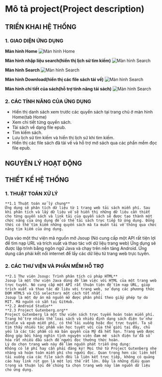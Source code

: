 # Mô tả project(Project description)
## **TRIỂN KHAI HỆ THỐNG**
### **1. GIAO DIỆN ỨNG DỤNG**
**Màn hình Home**
![Màn hình Home](https://lh3.googleusercontent.com/d/1Y6VMxpzJwAlk93cLGFZKh0U33AyvM8v2)

**Màn hình nhập liệu search(hiển thị lịch sử tìm kiếm)**
![Màn hình Search](https://lh3.googleusercontent.com/d/1v1bOn54niuTKyIbfbeC2H0Nbvod_A_Gh)

**Màn hình Search**
![Màn hình Search](https://lh3.googleusercontent.com/d/1Q3Mk2YDjb0TeOAN7vokWHFwX2BiLenW6)

**Màn hình Download(hiển thị các file sách tải về)**
![Màn hình Search](https://lh3.googleusercontent.com/d/1YzgpvQKN1Ypk4wcowt15yB4OYZwi8CqT)
			
**Màn hình chi tiết của sách(hỗ trợ tính năng tải sách)**
![Màn hình Search](https://lh3.googleusercontent.com/d/1hq8jzUPxch4A-hVFrwLWSFhnsLU9YO0K)

### **2. CÁC TÍNH NĂNG CỦA ỨNG DỤNG**
- Hiển thị danh sách xem trước các quyển sách tại trang chủ ở màn hình Home(tab Home)
- Xem chi tiết từng quyển sách.
- Tải sách về dạng file epub.
- Tìm kiếm sách.
- Lưu lịch sử tìm kiếm và hiển thị lịch sử khi tìm kiếm.
- Hiển thị các file sách đã tải về và hỗ trợ mở sách qua các phần mềm đọc file epub.
  
## **NGUYÊN LÝ HOẠT ĐỘNG**


## **THIẾT KẾ HỆ THỐNG**
### **1. THUẬT TOÁN XỬ LÝ**
	**1.1 Thuật toán xử lý chung**
	Ứng dụng sẽ phân tích dữ liệu từ 1 trang web tải sách miễn phí. Sau khi phân tích và lấy dữ liệu về sẽ hiển thị những dữ liệu cần thiết cho từng quyển sách và link tải của quyển sách sẽ được tạo thành một chức năng của ứng dụng để có thể tải sách trực tiếp từ ứng dụng. Đồng thời có thể tìm kiếm những quyển sách mà ta muốn tải về thông qua chức năng tìm kiếm của ứng dụng.
Dựa vào một thư viện mã nguồn mở Jsoup (Nó cung cấp một API rất tiện lợi để tìm nạp URL và trích xuất và thao tác với dữ liệu trang web)
Ứng dụng sẽ được lập trình bằng ngôn ngữ Java và chạy trên nền tảng Android.
Ứng dụng cần phải kết nối internet để lấy các dữ liệu từ trang web trực tuyến.
### **2. CÁC THƯ VIỆN VÀ PHẦN MỀM HỖ TRỢ**
	**2.1 Thư viện Jsoup: Trình phân tích cú pháp HTML**
	Jsoup là một thư viện Java dùng để làm việc với HTML của một trang web trực tuyến. Nó cung cấp một API rất thuận tiện để tìm nạp URL, giúp trích xuất và thao tác dữ liệu với trang web, sử dụng các phương thức DOM HTML5 và CSS selectors một cách tốt nhất.
	Jsoup là một dự án mã nguồn mở được phân phối theo giấy phép tự do MIT. Mã nguồn có sẵn tại GitHub.
	**2.2 Android Studio**
	**2.3 Project Gutenberg.org**
	Project Gutenberg là một thư viện sách trực tuyến hoàn toàn miễn phí. Trang hỗ trợ nhiều thể loại sách và nhiều định dạng sách điện tử như Kindle và epub miễn phí, có thể tải xuống hoặc đọc trực tuyến. Ta sẽ tìm thấy nhiều tác phẩm văn học tuyệt vời của thế giới tại đây, chủ yếu là các tác phẩm cũ mà bản quyền của Mỹ đã hết hạn. Trang web được đóng góp bởi hàng nghìn tình nguyện viên đam mê  sách điện tử đã số hóa rất nhiều đầu sách để người đọc thưởng thức hoàn.
	Lý do chọn trang web này để làm nguồn phát triển ứng dụng:
	Không có lệ phí hay cần phải đăng ký! Mọi thứ từ Project Gutenberg nhẹ nhàng và hoàn toàn miễn phí cho người đọc. Quan trọng hơn các liên kết tải xuống của các file sách đều là liên kết trực tiếp, không có quảng cáo hay link rút gọn là một lợi thế rất lớn. Đây là những điều quan trọng và thuận lợi để chúng ta chọn trang web này làm nguồn dữ liệu cho ứng dụng.


